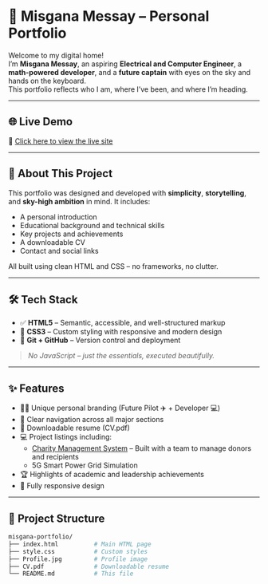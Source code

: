 # 🌟 Misgana Messay – Personal Portfolio

Welcome to my digital home!  
I’m **Misgana Messay**, an aspiring **Electrical and Computer Engineer**, a **math-powered developer**, and a **future captain** with eyes on the sky and hands on the keyboard.  
This portfolio reflects who I am, where I’ve been, and where I’m heading.

---

## 🌐 Live Demo

🚀 [Click here to view the live site](https://github.com/BeAsWater2424/My-Portfolio)  


---

## 📌 About This Project

This portfolio was designed and developed with **simplicity**, **storytelling**, and **sky-high ambition** in mind. It includes:

- A personal introduction
- Educational background and technical skills
- Key projects and achievements
- A downloadable CV
- Contact and social links

All built using clean HTML and CSS – no frameworks, no clutter.

---

## 🛠️ Tech Stack

- ✅ **HTML5** – Semantic, accessible, and well-structured markup  
- 🎨 **CSS3** – Custom styling with responsive and modern design  
- 🔁 **Git + GitHub** – Version control and deployment

> _No JavaScript – just the essentials, executed beautifully._

---

## ✨ Features

- 🧑‍✈️ Unique personal branding (Future Pilot ✈️ + Developer 💻)
- 🎯 Clear navigation across all major sections
- 📄 Downloadable resume (CV.pdf)
- 💻 Project listings including:
  - [Charity Management System](https://github.com/BeAsWater2424/Bego-NET) – Built with a team to manage donors and recipients
  - 5G Smart Power Grid Simulation
- 🏆 Highlights of academic and leadership achievements
- 📱 Fully responsive design

---

## 📁 Project Structure

```bash
misgana-portfolio/
├── index.html          # Main HTML page
├── style.css           # Custom styles
├── Profile.jpg         # Profile image
├── CV.pdf              # Downloadable resume
└── README.md           # This file
